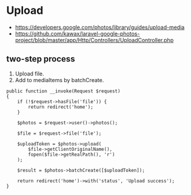 # Upload

- https://developers.google.com/photos/library/guides/upload-media
- https://github.com/kawax/laravel-google-photos-project/blob/master/app/Http/Controllers/UploadController.php

## two-step process
1. Upload file.
2. Add to mediaItems by batchCreate.

```
public function __invoke(Request $request)
{
    if (!$request->hasFile('file')) {
        return redirect('home');
    }

    $photos = $request->user()->photos();

    $file = $request->file('file');

    $uploadToken = $photos->upload(
        $file->getClientOriginalName(),
        fopen($file->getRealPath(), 'r')
    );

    $result = $photos->batchCreate([$uploadToken]);

    return redirect('home')->with('status', 'Upload success');
}
```
